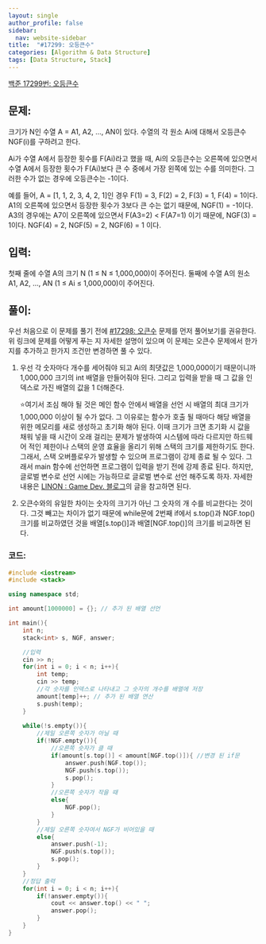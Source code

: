 ```yaml
---
layout: single
author_profile: false
sidebar:
  nav: website-sidebar
title:  "#17299: 오등큰수"
categories: [Algorithm & Data Structure]
tags: [Data Structure, Stack]
---
```


[백준 17299번: 오등큰수](https://www.acmicpc.net/problem/17299)

## 문제:

크기가 N인 수열 A = A1, A2, ..., AN이 있다. 수열의 각 원소 Ai에 대해서 오등큰수 NGF(i)를 구하려고 한다.

Ai가 수열 A에서 등장한 횟수를 F(Ai)라고 했을 때, Ai의 오등큰수는 오른쪽에 있으면서 수열 A에서 등장한 횟수가 F(Ai)보다 큰 수 중에서 가장 왼쪽에 있는 수를 의미한다. 그러한 수가 없는 경우에 오등큰수는 -1이다.

예를 들어, A = [1, 1, 2, 3, 4, 2, 1]인 경우 F(1) = 3, F(2) = 2, F(3) = 1, F(4) = 1이다. A1의 오른쪽에 있으면서 등장한 횟수가 3보다 큰 수는 없기 때문에, NGF(1) = -1이다. A3의 경우에는 A7이 오른쪽에 있으면서 F(A3=2) < F(A7=1) 이기 때문에, NGF(3) = 1이다. NGF(4) = 2, NGF(5) = 2, NGF(6) = 1 이다.

## 입력:

첫째 줄에 수열 A의 크기 N (1 ≤ N ≤ 1,000,000)이 주어진다. 둘째에 수열 A의 원소 A1, A2, ..., AN (1 ≤ Ai ≤ 1,000,000)이 주어진다.

## 풀이:

우선 처음으로 이 문제를 풀기 전에 [#17298: 오큰수](/algorithm%20&%20data%20structure/17298-오큰수/) 문제를 먼저 풀어보기를 권유한다. 위 링크에 문제를 어떻게 푸는 지 자세한 설명이 있으며 이 문제는 오큰수 문제에서 한가지를 추가하고 한가지 조건만 변경하면 풀 수 있다.

1. 우선 각 숫자마다 개수를 세어줘야 되고 Ai의 최댓값은 1,000,000이기 때문이니까 1,000,000 크기의 int 배열을 만들어줘야 된다. 그리고 입력을 받을 때 그 값을 인덱스로 가진 배열의 값을 1 더해준다.
    
    ⭐여기서 조심 해야 될 것은 메인 함수 안에서 배열을 선언 시 배열의 최대 크기가 1,000,000 이상이 될 수가 없다. 그 이유로는 함수가 호출 될 때마다 해당 배열을 위한 메모리를 새로 생성하고 초기화 해야 된다. 이때 크기가 크면 초기화 시 값을 채워 넣을 때 시간이 오래 걸리는 문제가 발생하여 시스템에 따라 다르지만 하드웨어 적인 제한이나 스택의 운영 효율을 올리기 위해 스택의 크기를 제한하기도 한다. 그래서, 스택 오버플로우가 발생할 수 있으며 프로그램이 강제 종료 될 수 있다. 그래서 main 함수에 선언하면 프로그램이 입력을 받기 전에 강제 종료 된다. 하지만, 글로벌 변수로 선언 시에는 가능하므로 글로벌 변수로 선언 해주도록 하자. 자세한 내용은 [LINON : Game Dev. 블로그](https://m.blog.naver.com/PostView.naver?isHttpsRedirect=true&blogId=amy_hmy&logNo=221028600832)의 글을 참고하면 된다. 
    
2. 오큰수와의 유일한 차이는 숫자의 크기가 아닌 그 숫자의 개 수를 비교한다는 것이다. 그것 빼고는 차이가 없기 때문에 while문에 2번째 if에서 s.top()과 NGF.top() 크기를 비교하였던 것을 배열[s.top()]과 배열[NGF.top()]의 크기를 비교하면 된다.

### 코드:

```cpp
#include <iostream>
#include <stack>

using namespace std;

int amount[1000000] = {}; // 추가 된 배열 선언

int main(){
	int n;
	stack<int> s, NGF, answer;

	//입력
	cin >> n;
	for(int i = 0; i < n; i++){
		int temp;
		cin >> temp;
		//각 숫자를 인덱스로 나타내고 그 숫자의 개수를 배열에 저장
		amount[temp]++; // 추가 된 배열 연산
		s.push(temp);
	}
	
	while(!s.empty()){
		//제일 오른쪽 숫자가 아닐 때 
		if(!NGF.empty()){
			//오른쪽 숫자가 클 때 
			if(amount[s.top()] < amount[NGF.top()]){ //변경 된 if문
				answer.push(NGF.top());
				NGF.push(s.top());
				s.pop(); 
			}
			//오른쪽 숫자가 작을 때 
			else{
				NGF.pop();
			}
		}
		//제일 오른쪽 숫자여서 NGF가 비어있을 때
		else{
			answer.push(-1);
			NGF.push(s.top());
			s.pop();
		}
	}
	//정답 출력
	for(int i = 0; i < n; i++){
		if(!answer.empty()){
			cout << answer.top() << " ";
			answer.pop();
		}
	}
}
```